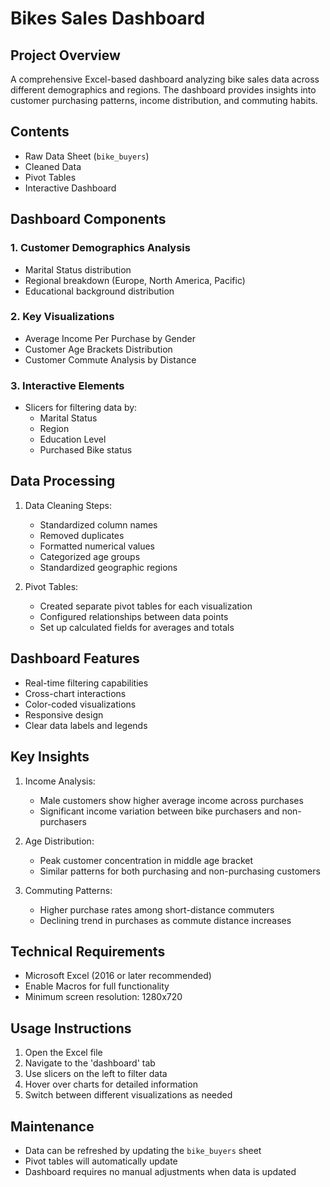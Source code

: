 # Bikes Sales Dashboard

## Project Overview
A comprehensive Excel-based dashboard analyzing bike sales data across different demographics and regions. The dashboard provides insights into customer purchasing patterns, income distribution, and commuting habits.

## Contents
- Raw Data Sheet (`bike_buyers`)
- Cleaned Data
- Pivot Tables
- Interactive Dashboard

## Dashboard Components

### 1. Customer Demographics Analysis
- Marital Status distribution
- Regional breakdown (Europe, North America, Pacific)
- Educational background distribution

### 2. Key Visualizations
- Average Income Per Purchase by Gender
- Customer Age Brackets Distribution
- Customer Commute Analysis by Distance

### 3. Interactive Elements
- Slicers for filtering data by:
  - Marital Status
  - Region
  - Education Level
  - Purchased Bike status

## Data Processing
1. Data Cleaning Steps:
   - Standardized column names
   - Removed duplicates
   - Formatted numerical values
   - Categorized age groups
   - Standardized geographic regions

2. Pivot Tables:
   - Created separate pivot tables for each visualization
   - Configured relationships between data points
   - Set up calculated fields for averages and totals

## Dashboard Features
- Real-time filtering capabilities
- Cross-chart interactions
- Color-coded visualizations
- Responsive design
- Clear data labels and legends

## Key Insights
1. Income Analysis:
   - Male customers show higher average income across purchases
   - Significant income variation between bike purchasers and non-purchasers

2. Age Distribution:
   - Peak customer concentration in middle age bracket
   - Similar patterns for both purchasing and non-purchasing customers

3. Commuting Patterns:
   - Higher purchase rates among short-distance commuters
   - Declining trend in purchases as commute distance increases

## Technical Requirements
- Microsoft Excel (2016 or later recommended)
- Enable Macros for full functionality
- Minimum screen resolution: 1280x720

## Usage Instructions
1. Open the Excel file
2. Navigate to the 'dashboard' tab
3. Use slicers on the left to filter data
4. Hover over charts for detailed information
5. Switch between different visualizations as needed

## Maintenance
- Data can be refreshed by updating the `bike_buyers` sheet
- Pivot tables will automatically update
- Dashboard requires no manual adjustments when data is updated
